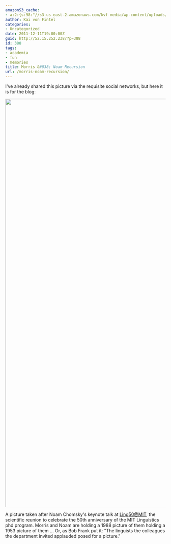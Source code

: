 ```yaml
---
amazonS3_cache:
- a:2:{s:98:"//s3-us-east-2.amazonaws.com/kvf-media/wp-content/uploads/20170813180849/morris-noam-recursion.jpg";i:651;s:68:"//52.15.252.238/wp-content/uploads/2011/12/morris-noam-recursion.jpg";i:651;}
author: Kai von Fintel
categories:
- Uncategorized
date: 2011-12-11T19:00:00Z
guid: http://52.15.252.238/?p=388
id: 388
tags:
- academia
- fun
- memories
title: Morris &#038; Noam Recursion
url: /morris-noam-recursion/
---
```


I've already shared this picture via the requisite social networks, but here it is for the blog:

<img src="http://52.15.252.238/wp-content/uploads/2011/12/morris-noam-recursion.jpg" alt="" width="1712" height="1279" class="alignnone size-full wp-image-651" />

A picture taken after Noam Chomsky's keynote talk at [Ling50@MIT](http://ling50.mit.edu/), the scientific reunion to celebrate the 50th anniversary of the MIT Linguistics phd program. Morris and Noam are holding a 1988 picture of them holding a 1953 picture of them ... Or, as Bob Frank put it: "The linguists the colleagues the department invited applauded posed for a picture."

